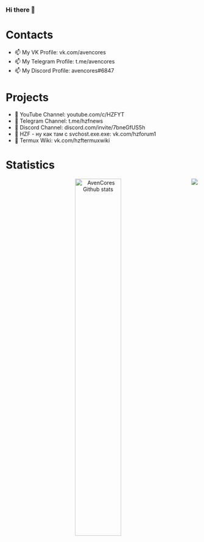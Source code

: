 ### Hi there 👋


# Contacts
- 📫 My VK Profile: vk.com/avencores
- 📫 My Telegram Profile: t.me/avencores
- 📫 My Discord Profile: avencores#6847

# Projects
- 💸 YouTube Channel: youtube.com/c/HZFYT
- 💸 Telegram Channel: t.me/hzfnews
- 💸 Discord Channel: discord.com/invite/7bneGfUS5h
- 💸 HZF - ну как там с svchost.exe.exe: vk.com/hzforum1
- 💸 Termux Wiki: vk.com/hzftermuxwiki

# Statistics
<div align="left" style="text-align:center">
    <a href="#">
        <img width="49%" src="https://github-readme-stats.vercel.app/api?username=AvenCores&show_icons=true&theme=dark&count_private=true"
            alt="AvenCores Github stats">
    </a>
<a href="https://github.com/AvenCores?tab=repositories">
  <img align="right" src="https://github-readme-stats.anuraghazra1.vercel.app/api/top-langs/?username=AvenCores&theme=dark&hide_langs_below=0&title_color=FFF" />
</a>
